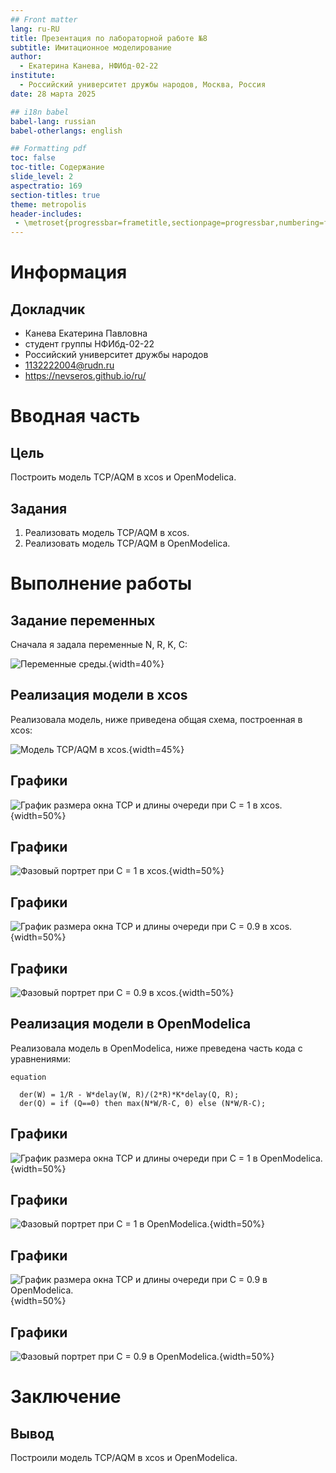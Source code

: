 ```yaml
---
## Front matter
lang: ru-RU
title: Презентация по лабораторной работе №8
subtitle: Имитационное моделирование
author:
  - Екатерина Канева, НФИбд-02-22
institute:
  - Российский университет дружбы народов, Москва, Россия
date: 28 марта 2025

## i18n babel
babel-lang: russian
babel-otherlangs: english

## Formatting pdf
toc: false
toc-title: Содержание
slide_level: 2
aspectratio: 169
section-titles: true
theme: metropolis
header-includes:
 - \metroset{progressbar=frametitle,sectionpage=progressbar,numbering=fraction}
---
```


# Информация

## Докладчик

* Канева Екатерина Павловна
* студент группы НФИбд-02-22
* Российский университет дружбы народов
* [1132222004@rudn.ru](mailto:1132222004@rudn.ru)
* <https://nevseros.github.io/ru/>

# Вводная часть

## Цель

Построить модель TCP/AQM в xcos и OpenModelica.

## Задания

1. Реализовать модель TCP/AQM в xcos.
2. Реализовать модель TCP/AQM в OpenModelica.

# Выполнение работы

## Задание переменных

Сначала я задала переменные N, R, K, C:

![Переменные среды.](image/1.png){width=40%}

## Реализация модели в xcos

Реализовала модель, ниже приведена общая схема, построенная в xcos:

![Модель TCP/AQM в xcos.](image/2.png){width=45%}

## Графики

![График размера окна TCP и длины очереди при C = 1 в xcos.](image/3.png){width=50%}

## Графики

![Фазовый портрет при C = 1 в xcos.](image/4.png){width=50%}

## Графики

![График размера окна TCP и длины очереди при C = 0.9 в xcos.](image/5.png){width=50%}

## Графики

![Фазовый портрет при C = 0.9 в xcos.](image/6.png){width=50%}

## Реализация модели в OpenModelica

Реализовала модель в OpenModelica, ниже преведена часть кода с уравнениями:

```
equation
  
  der(W) = 1/R - W*delay(W, R)/(2*R)*K*delay(Q, R);
  der(Q) = if (Q==0) then max(N*W/R-C, 0) else (N*W/R-C);
```

## Графики

![График размера окна TCP и длины очереди при C = 1 в OpenModelica.](image/7.png){width=50%}

## Графики

![Фазовый портрет при C = 1 в OpenModelica.](image/8.png){width=50%}

## Графики

![График размера окна TCP и длины очереди при C = 0.9 в OpenModelica.](image/9.png){width=50%}

## Графики

![Фазовый портрет при C = 0.9 в OpenModelica.](image/10.png){width=50%}

# Заключение

## Вывод

Построили модель TCP/AQM в xcos и OpenModelica.